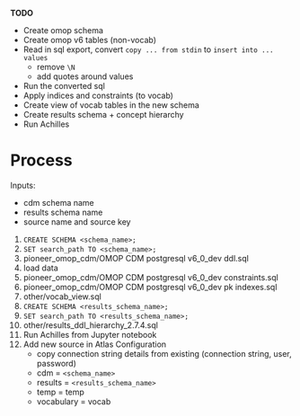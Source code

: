 **TODO**
 * Create omop schema
 * Create omop v6 tables (non-vocab)
 * Read in sql export, convert `copy ... from stdin` to `insert into ... values`
   - remove `\N`
   - add quotes around values
 * Run the converted sql
 * Apply indices and constraints (to vocab)
 * Create view of vocab tables in the new schema
 * Create results schema + concept hierarchy
 * Run Achilles

# Process
Inputs:
- cdm schema name
- results schema name
- source name and source key

1. `CREATE SCHEMA <schema_name>;`
2. `SET search_path TO <schema_name>;`
3. pioneer_omop_cdm/OMOP CDM postgresql v6_0_dev ddl.sql
4. load data
5. pioneer_omop_cdm/OMOP CDM postgresql v6_0_dev constraints.sql
6. pioneer_omop_cdm/OMOP CDM postgresql v6_0_dev pk indexes.sql
7. other/vocab_view.sql
8. `CREATE SCHEMA <results_schema_name>;`
9. `SET search_path TO <results_schema_name>;`
10. other/results_ddl_hierarchy_2.7.4.sql
11. Run Achilles from Jupyter notebook
12. Add new source in Atlas Configuration
    - copy connection string details from existing (connection string, user, password)
    - cdm = `<schema_name>`
    - results = `<results_schema_name>`
    - temp = temp
    - vocabulary = vocab
